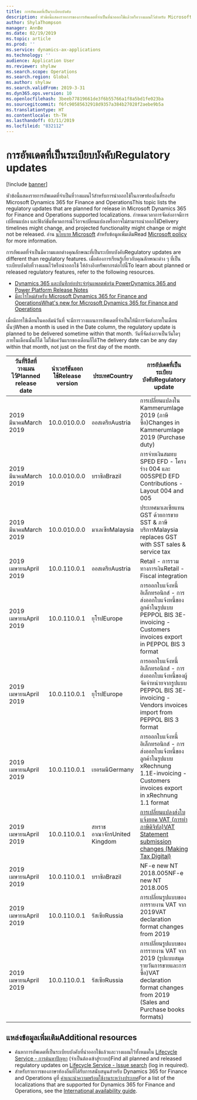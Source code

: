 ```yaml
---
title: การอัพเดตที่เป็นระเบียบบังคับ
description: หัวข้อนี้แสดงรายการของการอัพเดตที่จำเป็นที่นำออกใช้แล้วหรือวางแผนไว้สำหรับ Microsoft Dynamics 365 for Finance and Operations
author: ShylaThompson
manager: AnnBe
ms.date: 02/19/2019
ms.topic: article
ms.prod: ''
ms.service: dynamics-ax-applications
ms.technology: ''
audience: Application User
ms.reviewer: shylaw
ms.search.scope: Operations
ms.search.region: Global
ms.author: shylaw
ms.search.validFrom: 2019-3-31
ms.dyn365.ops.version: 10
ms.openlocfilehash: 3beeb77819661de3f6b55766a1f8a5bd1fe023ba
ms.sourcegitcommit: f6fc90585632918d9357a384b27028f2aebe9b5a
ms.translationtype: HT
ms.contentlocale: th-TH
ms.lasthandoff: 03/11/2019
ms.locfileid: "832112"
---
```

# <a name="regulatory-updates"></a><span data-ttu-id="e0461-103">การอัพเดตที่เป็นระเบียบบังคับ</span><span class="sxs-lookup"><span data-stu-id="e0461-103">Regulatory updates</span></span>

[!include [banner](../includes/banner.md)]

<span data-ttu-id="e0461-104">หัวข้อนี้แสดงรายการอัพเดตที่จำเป็นที่วางแผนไว้สำหรับการนำออกใช้ในภาษาท้องถิ่นที่รองรับ Microsoft Dynamics 365 for Finance and Operations</span><span class="sxs-lookup"><span data-stu-id="e0461-104">This topic lists the regulatory updates that are planned for release in Microsoft Dynamics 365 for Finance and Operations supported localizations.</span></span> <span data-ttu-id="e0461-105">กำหนดเวลาการจัดส่งอาจมีการเปลี่ยนแปลง และฟังก์ชันที่คาดการณ์ไว้อาจเปลี่ยนแปลงหรืออาจไม่สามารถนำออกใช้</span><span class="sxs-lookup"><span data-stu-id="e0461-105">Delivery timelines might change, and projected functionality might change or might not be released.</span></span> <span data-ttu-id="e0461-106">อ่าน [นโยบาย Microsoft](https://go.microsoft.com/fwlink/p/?linkid=2007332) สำหรับข้อมูลเพิ่มเติม</span><span class="sxs-lookup"><span data-stu-id="e0461-106">Read [Microsoft policy](https://go.microsoft.com/fwlink/p/?linkid=2007332) for more information.</span></span> 

<span data-ttu-id="e0461-107">การอัพเดตที่จำเป็นมีความแตกต่างคุณลักษณะที่เป็นระเบียบบังคับ</span><span class="sxs-lookup"><span data-stu-id="e0461-107">Regulatory updates are different than regulatory features.</span></span> <span data-ttu-id="e0461-108">เมื่อต้องการเรียนรู้เกี่ยวกับคุณลักษณะต่าง ๆ ที่เป็นระเบียบบังคับที่วางแผนไว้หรือนำออกใช้ ให้อ้างอิงทรัพยากรต่อไปนี้</span><span class="sxs-lookup"><span data-stu-id="e0461-108">To learn about planned or released regulatory features, refer to the following resources.</span></span>

- [<span data-ttu-id="e0461-109">Dynamics 365 และบันทึกย่อประจำรุ่นแพลตฟอร์ม Power</span><span class="sxs-lookup"><span data-stu-id="e0461-109">Dynamics 365 and Power Platform Release Notes</span></span>](https://docs.microsoft.com/business-applications-release-notes/index)
- [<span data-ttu-id="e0461-110">มีอะไรใหม่สำหรับ Microsoft Dynamics 365 for Finance and Operations</span><span class="sxs-lookup"><span data-stu-id="e0461-110">What's new for Microsoft Dynamics 365 for Finance and Operations</span></span>](../../fin-and-ops/get-started/whats-new-changed.md)

<span data-ttu-id="e0461-111">เมื่อมีการใช้เดือนในคอลัมน์วันที่ จะมีการวางแผนการอัพเดตที่จำเป็นให้มีการจัดส่งภายในเดือนนั้นๆ</span><span class="sxs-lookup"><span data-stu-id="e0461-111">When a month is used in the Date column, the regulatory update is planned to be delivered sometime within that month.</span></span> <span data-ttu-id="e0461-112">วันที่จัดส่งอาจเป็นวันใดๆ ภายในเดือนนั้นก็ได้ ไม่ใช่แค่วันแรกของเดือนก็ได้</span><span class="sxs-lookup"><span data-stu-id="e0461-112">The delivery date can be any day within that month, not just on the first day of the month.</span></span>

|<span data-ttu-id="e0461-113">วันที่รีลีสที่วางแผนไว้</span><span class="sxs-lookup"><span data-stu-id="e0461-113">Planned release date</span></span>|<span data-ttu-id="e0461-114">นำเวอร์ชันออกใช้</span><span class="sxs-lookup"><span data-stu-id="e0461-114">Release version</span></span>|<span data-ttu-id="e0461-115">ประเทศ</span><span class="sxs-lookup"><span data-stu-id="e0461-115">Country</span></span>|<span data-ttu-id="e0461-116">การอัปเดตที่เป็นระเบียบบังคับ</span><span class="sxs-lookup"><span data-stu-id="e0461-116">Regulatory update</span></span>|
|--------------------|---------------|-------|-------|
|      <span data-ttu-id="e0461-117">2019 มีนาคม</span><span class="sxs-lookup"><span data-stu-id="e0461-117">March 2019</span></span>          |   <span data-ttu-id="e0461-118">10.0.0</span><span class="sxs-lookup"><span data-stu-id="e0461-118">10.0.0</span></span>      | <span data-ttu-id="e0461-119">ออสเตรีย</span><span class="sxs-lookup"><span data-stu-id="e0461-119">Austria</span></span>      |   <span data-ttu-id="e0461-120">การเปลี่ยนแปลงใน Kammerumlage 2019 (ภาษีซื้อ)</span><span class="sxs-lookup"><span data-stu-id="e0461-120">Changes in Kammerumlage 2019 (Purchase duty)</span></span>    |
|      <span data-ttu-id="e0461-121">2019 มีนาคม</span><span class="sxs-lookup"><span data-stu-id="e0461-121">March 2019</span></span>          |   <span data-ttu-id="e0461-122">10.0.0</span><span class="sxs-lookup"><span data-stu-id="e0461-122">10.0.0</span></span>      |   <span data-ttu-id="e0461-123">บราซิล</span><span class="sxs-lookup"><span data-stu-id="e0461-123">Brazil</span></span>    |     <span data-ttu-id="e0461-124">การจ่ายเงินสมทบ SPED EFD - โครงร่าง  004 และ 005</span><span class="sxs-lookup"><span data-stu-id="e0461-124">SPED EFD Contributions - Layout  004 and 005</span></span>  |
|      <span data-ttu-id="e0461-125">2019 มีนาคม</span><span class="sxs-lookup"><span data-stu-id="e0461-125">March 2019</span></span>          |   <span data-ttu-id="e0461-126">10.0.0</span><span class="sxs-lookup"><span data-stu-id="e0461-126">10.0.0</span></span>      |    <span data-ttu-id="e0461-127">มาเลเซีย</span><span class="sxs-lookup"><span data-stu-id="e0461-127">Malaysia</span></span>     |<span data-ttu-id="e0461-128">ประเทศมาเลเซียแทน GST ด้วยการขาย SST & ภาษีบริการ</span><span class="sxs-lookup"><span data-stu-id="e0461-128">Malaysia replaces GST with SST sales & service tax</span></span>        |
|      <span data-ttu-id="e0461-129">2019 เมษายน</span><span class="sxs-lookup"><span data-stu-id="e0461-129">April 2019</span></span>          |   <span data-ttu-id="e0461-130">10.0.1</span><span class="sxs-lookup"><span data-stu-id="e0461-130">10.0.1</span></span>      |    <span data-ttu-id="e0461-131">ออสเตรีย</span><span class="sxs-lookup"><span data-stu-id="e0461-131">Austria</span></span>     |<span data-ttu-id="e0461-132">Retail - การรวมทางการเงิน</span><span class="sxs-lookup"><span data-stu-id="e0461-132">Retail - Fiscal integration</span></span>         |
|      <span data-ttu-id="e0461-133">2019 เมษายน</span><span class="sxs-lookup"><span data-stu-id="e0461-133">April 2019</span></span>          |   <span data-ttu-id="e0461-134">10.0.1</span><span class="sxs-lookup"><span data-stu-id="e0461-134">10.0.1</span></span>      |    <span data-ttu-id="e0461-135">ยุโรป</span><span class="sxs-lookup"><span data-stu-id="e0461-135">Europe</span></span>     |<span data-ttu-id="e0461-136">การออกใบแจ้งหนี้อิเล็กทรอนิกส์ - การส่งออกใบแจ้งหนี้ของลูกค้าในรูปแบบ PEPPOL BIS 3</span><span class="sxs-lookup"><span data-stu-id="e0461-136">E-invoicing - Customers invoices export in PEPPOL BIS 3 format</span></span>         |
|      <span data-ttu-id="e0461-137">2019 เมษายน</span><span class="sxs-lookup"><span data-stu-id="e0461-137">April 2019</span></span>          |   <span data-ttu-id="e0461-138">10.0.1</span><span class="sxs-lookup"><span data-stu-id="e0461-138">10.0.1</span></span>      |    <span data-ttu-id="e0461-139">ยุโรป</span><span class="sxs-lookup"><span data-stu-id="e0461-139">Europe</span></span>     |<span data-ttu-id="e0461-140">การออกใบแจ้งหนี้อิเล็กทรอนิกส์ - การส่งออกใบแจ้งหนี้ของผู้จัดจำหน่ายจากรูปแบบ PEPPOL BIS 3</span><span class="sxs-lookup"><span data-stu-id="e0461-140">E-invoicing - Vendors invoices import from PEPPOL BIS 3 format</span></span>         |
|      <span data-ttu-id="e0461-141">2019 เมษายน</span><span class="sxs-lookup"><span data-stu-id="e0461-141">April 2019</span></span>          |   <span data-ttu-id="e0461-142">10.0.1</span><span class="sxs-lookup"><span data-stu-id="e0461-142">10.0.1</span></span>      |   <span data-ttu-id="e0461-143">เยอรมนี</span><span class="sxs-lookup"><span data-stu-id="e0461-143">Germany</span></span>     |<span data-ttu-id="e0461-144">การออกใบแจ้งหนี้อิเล็กทรอนิกส์ - การส่งออกใบแจ้งหนี้ของลูกค้าในรูปแบบ xRechnung 1.1</span><span class="sxs-lookup"><span data-stu-id="e0461-144">E-invoicing - Customers invoices export in xRechnung 1.1 format</span></span>         |
|      <span data-ttu-id="e0461-145">2019 เมษายน</span><span class="sxs-lookup"><span data-stu-id="e0461-145">April 2019</span></span>          |   <span data-ttu-id="e0461-146">10.0.1</span><span class="sxs-lookup"><span data-stu-id="e0461-146">10.0.1</span></span>      |    <span data-ttu-id="e0461-147">สหราชอาณาจักร</span><span class="sxs-lookup"><span data-stu-id="e0461-147">United Kingdom</span></span>     |[<span data-ttu-id="e0461-148">การเปลี่ยนแปลงส่งใบแจ้งยอด VAT (การทำภาษีดิจิทัล)</span><span class="sxs-lookup"><span data-stu-id="e0461-148">VAT Statement submission changes (Making Tax Digital)</span></span>](emea-gbr-mtd-vat-integration.md)    |    
|      <span data-ttu-id="e0461-149">2019 เมษายน</span><span class="sxs-lookup"><span data-stu-id="e0461-149">April 2019</span></span>          |   <span data-ttu-id="e0461-150">10.0.1</span><span class="sxs-lookup"><span data-stu-id="e0461-150">10.0.1</span></span>      |    <span data-ttu-id="e0461-151">บราซิล</span><span class="sxs-lookup"><span data-stu-id="e0461-151">Brazil</span></span>     |<span data-ttu-id="e0461-152">NF-e new NT 2018.005</span><span class="sxs-lookup"><span data-stu-id="e0461-152">NF-e new NT 2018.005</span></span>         |
|      <span data-ttu-id="e0461-153">2019 เมษายน</span><span class="sxs-lookup"><span data-stu-id="e0461-153">April 2019</span></span>          |   <span data-ttu-id="e0461-154">10.0.1</span><span class="sxs-lookup"><span data-stu-id="e0461-154">10.0.1</span></span>      |    <span data-ttu-id="e0461-155">รัสเซีย</span><span class="sxs-lookup"><span data-stu-id="e0461-155">Russia</span></span>     |<span data-ttu-id="e0461-156">การเปลี่ยนรูปแบบของการรายงาน VAT จาก 2019</span><span class="sxs-lookup"><span data-stu-id="e0461-156">VAT declaration format changes from 2019</span></span>         |
|      <span data-ttu-id="e0461-157">2019 เมษายน</span><span class="sxs-lookup"><span data-stu-id="e0461-157">April 2019</span></span>          |   <span data-ttu-id="e0461-158">10.0.1</span><span class="sxs-lookup"><span data-stu-id="e0461-158">10.0.1</span></span>      |    <span data-ttu-id="e0461-159">รัสเซีย</span><span class="sxs-lookup"><span data-stu-id="e0461-159">Russia</span></span>     |<span data-ttu-id="e0461-160">การเปลี่ยนรูปแบบของการรายงาน VAT จาก 2019 (รูปแบบสมุดรายวันการขายและการซื้อ)</span><span class="sxs-lookup"><span data-stu-id="e0461-160">VAT declaration format changes from 2019 (Sales and Purchase books formats)</span></span>  |

## <a name="additional-resources"></a><span data-ttu-id="e0461-161">แหล่งข้อมูลเพิ่มเติม</span><span class="sxs-lookup"><span data-stu-id="e0461-161">Additional resources</span></span>
- <span data-ttu-id="e0461-162">ค้นหาการอัพเดตที่เป็นระเบียบบังคับที่นำออกใช้แล้วและวางแผนไว้ทั้งหมดใน [Lifecycle Service - การค้นหาปัญหา](https://lcs.dynamics.com/Logon/Index) (จำเป็นต้องเข้าสู่ระบบ)</span><span class="sxs-lookup"><span data-stu-id="e0461-162">Find all planned and released regulatory updates on [Lifecycle Service - Issue search](https://lcs.dynamics.com/Logon/Index) (log in required).</span></span>
- <span data-ttu-id="e0461-163">สำหรับรายการของภาษาท้องถิ่นที่ได้รับการสนับสนุนสำหรับ Dynamics 365 for Finance and Operations ดูที่ [คำแนะนำความพร้อมใช้งานระหว่างประเทศ](https://aka.ms/dynamics_365_international_availability_deck)</span><span class="sxs-lookup"><span data-stu-id="e0461-163">For a list of the localizations that are supported for Dynamics 365 for Finance and Operations, see the [International availability guide](https://aka.ms/dynamics_365_international_availability_deck).</span></span>

